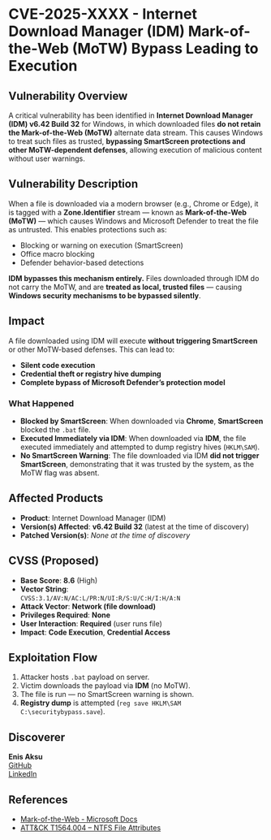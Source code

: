 # CVE-2025-XXXX - Internet Download Manager (IDM) Mark-of-the-Web (MoTW) Bypass Leading to Execution

## Vulnerability Overview
A critical vulnerability has been identified in **Internet Download Manager (IDM) v6.42 Build 32** for Windows, in which downloaded files **do not retain the Mark-of-the-Web (MoTW)** alternate data stream. This causes Windows to treat such files as trusted, **bypassing SmartScreen protections and other MoTW-dependent defenses**, allowing execution of malicious content without user warnings.

## Vulnerability Description
When a file is downloaded via a modern browser (e.g., Chrome or Edge), it is tagged with a **Zone.Identifier** stream — known as **Mark-of-the-Web (MoTW)** — which causes Windows and Microsoft Defender to treat the file as untrusted. This enables protections such as:

- Blocking or warning on execution (SmartScreen)
- Office macro blocking
- Defender behavior-based detections

**IDM bypasses this mechanism entirely.** Files downloaded through IDM do not carry the MoTW, and are **treated as local, trusted files** — causing **Windows security mechanisms to be bypassed silently**.

## Impact
A file downloaded using IDM will execute **without triggering SmartScreen** or other MoTW-based defenses. This can lead to:

- **Silent code execution**
- **Credential theft or registry hive dumping**
- **Complete bypass of Microsoft Defender’s protection model**

### **What Happened**

- **Blocked by SmartScreen**: When downloaded via **Chrome**, **SmartScreen** blocked the `.bat` file.
- **Executed Immediately via IDM**: When downloaded via **IDM**, the file executed immediately and attempted to dump registry hives (`HKLM\SAM`).
- **No SmartScreen Warning**: The file downloaded via IDM **did not trigger SmartScreen**, demonstrating that it was trusted by the system, as the MoTW flag was absent.

## **Affected Products**

- **Product**: Internet Download Manager (IDM)
- **Version(s) Affected**: **v6.42 Build 32** (latest at the time of discovery)
- **Patched Version(s)**: _None at the time of discovery_

## **CVSS (Proposed)**

- **Base Score**: **8.6** (High)
- **Vector String**:  
  `CVSS:3.1/AV:N/AC:L/PR:N/UI:R/S:U/C:H/I:H/A:N`
- **Attack Vector**: **Network (file download)**
- **Privileges Required**: **None**
- **User Interaction**: **Required** (user runs file)
- **Impact**: **Code Execution**, **Credential Access**

## **Exploitation Flow**

1. Attacker hosts `.bat` payload on server.
2. Victim downloads the payload via **IDM** (no MoTW).
3. The file is run — no SmartScreen warning is shown.
4. **Registry dump** is attempted (`reg save HKLM\SAM C:\securitybypass.save`).

## **Discoverer**

**Enis Aksu**  
[GitHub](https://github.com/EnisAksu)  
[LinkedIn](https://www.linkedin.com/in/EnisAksu)

## **References**

- [Mark-of-the-Web - Microsoft Docs](https://learn.microsoft.com/en-us/windows/security/threat-protection/windows-defender-smartscreen/windows-defender-smartscreen-overview)
- [ATT&CK T1564.004 – NTFS File Attributes](https://attack.mitre.org/techniques/T1564/004/)